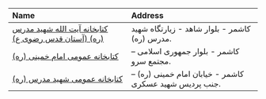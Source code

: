 | Name                                                                                             | Address                                                |
|:-------------------------------------------------------------------------------------------------|:-------------------------------------------------------|
| [كتابخانه آيت ‌الله شهيد مدرس (ره) (آستان قدس رضوی ع)](http://aqlibrary.org/libraries/lib19.aspx) | كاشمر - بلوار شاهد - زيارتگاه شهيد مدرس (ره).          |
| [كتابخانه عمومی امام خمینی (ره)](http://Mashadpl.ir)                                             | كاشمر - بلوار جمهوری اسلامی – مجتمع سرو.               |
| [كتابخانه عمومی شهید مدرس (ره)](http://Mashadpl.ir)                                              | كاشمر - خیابان امام خمینی (ره) – جنب پردیس شهید عسكری. |